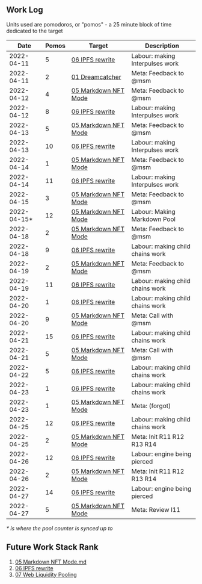 ## Work Log

Units used are pomodoros, or "pomos" - a 25 minute block of time dedicated to the target

| Date         | Pomos | Target                                     | Description                      |
| ------------ | ----- | ------------------------------------------ | -------------------------------- |
| 2022-04-11   | 5     | [06 IPFS rewrite](../../Ideas/I06.md)      | Labour: making Interpulses work  |
| 2022-04-11   | 2     | [01 Dreamcatcher](../../Requests/R01.md)   | Meta: Feedback to @msm           |
| 2022-04-12   | 4     | [05 Markdown NFT Mode](../../Ideas/I05.md) | Meta: Feedback to @msm           |
| 2022-04-12   | 8     | [06 IPFS rewrite](../../Ideas/I06.md)      | Labour: making Interpulses work  |
| 2022-04-13   | 5     | [05 Markdown NFT Mode](../../Ideas/I05.md) | Meta: Feedback to @msm           |
| 2022-04-13   | 10    | [06 IPFS rewrite](../../Ideas/I06.md)      | Labour: making Interpulses work  |
| 2022-04-14   | 1     | [05 Markdown NFT Mode](../../Ideas/I05.md) | Meta: Feedback to @msm           |
| 2022-04-14   | 11    | [06 IPFS rewrite](../../Ideas/I06.md)      | Labour: making Interpulses work  |
| 2022-04-15   | 3     | [05 Markdown NFT Mode](../../Ideas/I05.md) | Meta: Feedback to @msm           |
| 2022-04-15\* | 12    | [05 Markdown NFT Mode](../../Ideas/I05.md) | Labour: Making Markdown Pool     |
| 2022-04-18   | 2     | [05 Markdown NFT Mode](../../Ideas/I05.md) | Meta: Feedback to @msm           |
| 2022-04-18   | 9     | [06 IPFS rewrite](../../Ideas/I06.md)      | Labour: making child chains work |
| 2022-04-19   | 2     | [05 Markdown NFT Mode](../../Ideas/I05.md) | Meta: Feedback to @msm           |
| 2022-04-19   | 11    | [06 IPFS rewrite](../../Ideas/I06.md)      | Labour: making child chains work |
| 2022-04-20   | 1     | [06 IPFS rewrite](../../Ideas/I06.md)      | Labour: making child chains work |
| 2022-04-20   | 9     | [05 Markdown NFT Mode](../../Ideas/I05.md) | Meta: Call with @msm             |
| 2022-04-21   | 15    | [06 IPFS rewrite](../../Ideas/I06.md)      | Labour: making child chains work |
| 2022-04-21   | 5     | [05 Markdown NFT Mode](../../Ideas/I05.md) | Meta: Call with @msm             |
| 2022-04-22   | 5     | [06 IPFS rewrite](../../Ideas/I06.md)      | Labour: making child chains work |
| 2022-04-23   | 1     | [06 IPFS rewrite](../../Ideas/I06.md)      | Labour: making child chains work |
| 2022-04-23   | 1     | [05 Markdown NFT Mode](../../Ideas/I05.md) | Meta: (forgot)                   |
| 2022-04-25   | 12    | [06 IPFS rewrite](../../Ideas/I06.md)      | Labour: making child chains work |
| 2022-04-25   | 2     | [05 Markdown NFT Mode](../../Ideas/I05.md) | Meta: Init R11 R12 R13 R14       |
| 2022-04-26   | 12    | [06 IPFS rewrite](../../Ideas/I06.md)      | Labour: engine being pierced     |
| 2022-04-26   | 2     | [05 Markdown NFT Mode](../../Ideas/I05.md) | Meta: Init R11 R12 R13 R14       |
| 2022-04-27   | 14    | [06 IPFS rewrite](../../Ideas/I06.md)      | Labour: engine being pierced     |
| 2022-04-27   | 5     | [05 Markdown NFT Mode](../../Ideas/I05.md) | Meta: Review I11                 |

_\* is where the pool counter is synced up to_

## Future Work Stack Rank

1. [05 Markdown NFT Mode.md](../../Ideas/I05.md)
1. [06 IPFS rewrite](../../Ideas/I06.md)
1. [07 Web Liquidity Pooling](../../Ideas/I07.md)
